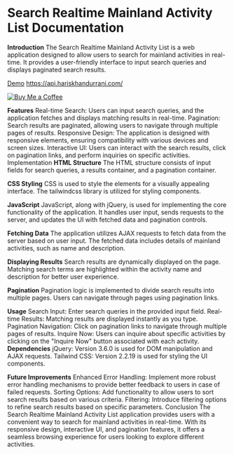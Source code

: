 # **Search Realtime Mainland Activity List Documentation**
**Introduction**
The Search Realtime Mainland Activity List is a web application designed to allow users to search for mainland activities in real-time. It provides a user-friendly interface to input search queries and displays paginated search results.

[Demo](https://api.hariskhandurrani.com/ "Demo")
https://api.hariskhandurrani.com/

[![Buy Me a Coffee](https://img.shields.io/badge/Donate-Buy%20Me%20a%20Coffee-orange.svg)](https://www.buymeacoffee.com/hariskha)

**Features**
Real-time Search: Users can input search queries, and the application fetches and displays matching results in real-time.
Pagination: Search results are paginated, allowing users to navigate through multiple pages of results.
Responsive Design: The application is designed with responsive elements, ensuring compatibility with various devices and screen sizes.
Interactive UI: Users can interact with the search results, click on pagination links, and perform inquiries on specific activities.
Implementation
**HTML Structure**
The HTML structure consists of input fields for search queries, a results container, and a pagination container.

**CSS Styling**
CSS is used to style the elements for a visually appealing interface. The tailwindcss library is utilized for styling components.

**JavaScript**
JavaScript, along with jQuery, is used for implementing the core functionality of the application. It handles user input, sends requests to the server, and updates the UI with fetched data and pagination controls.

**Fetching Data**
The application utilizes AJAX requests to fetch data from the server based on user input. The fetched data includes details of mainland activities, such as name and description.

**Displaying Results**
Search results are dynamically displayed on the page. Matching search terms are highlighted within the activity name and description for better user experience.

**Pagination**
Pagination logic is implemented to divide search results into multiple pages. Users can navigate through pages using pagination links.

**Usage**
Search Input: Enter search queries in the provided input field.
Real-time Results: Matching results are displayed instantly as you type.
Pagination Navigation: Click on pagination links to navigate through multiple pages of results.
Inquire Now: Users can inquire about specific activities by clicking on the "Inquire Now" button associated with each activity.
**Dependencies**
jQuery: Version 3.6.0 is used for DOM manipulation and AJAX requests.
Tailwind CSS: Version 2.2.19 is used for styling the UI components.

**Future Improvements**
Enhanced Error Handling: Implement more robust error handling mechanisms to provide better feedback to users in case of failed requests.
Sorting Options: Add functionality to allow users to sort search results based on various criteria.
Filtering: Introduce filtering options to refine search results based on specific parameters.
Conclusion
The Search Realtime Mainland Activity List application provides users with a convenient way to search for mainland activities in real-time. With its responsive design, interactive UI, and pagination features, it offers a seamless browsing experience for users looking to explore different activities.
